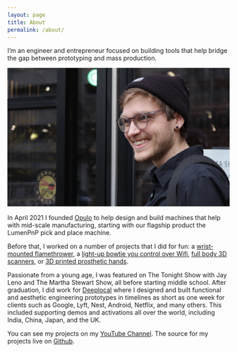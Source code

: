 ```yaml
---
layout: page
title: About
permalink: /about/
---
```


I’m an engineer and entrepreneur focused on building tools that help bridge the gap between prototyping and mass production.

![](/assets/stephen1.JPG)

In April 2021 I founded [Opulo](https://opulo.io/) to help design and build machines that help with mid-scale manufacturing, starting with our flagship product the LumenPnP pick and place machine.

Before that, I worked on a number of projects that I did for fun: a [wrist-mounted flamethrower](/flamethrower), a [light-up bowtie you control over Wifi](/glowtie), [full body 3D scanners](/scanner), or [3D printed prosthetic hands](/atlas).

Passionate from a young age, I was featured on The Tonight Show with Jay Leno and The Martha Stewart Show, all before starting middle school. After graduation, I did work for [Deeplocal](https://www.deeplocal.com/) where I designed and built functional and aesthetic engineering prototypes in timelines as short as one week for clients such as Google, Lyft, Nest, Android, Netflix, and many others. This included supporting demos and activations all over the world, including India, China, Japan, and the UK.

You can see my projects on my [YouTube Channel](https://www.youtube.com/channel/UCMf49SMPnhxdLormhEpfyfg). The source for my projects live on [Github](https://github.com/sphawes).


